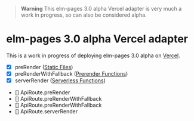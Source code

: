 > **Warning**
> This elm-pages 3.0 alpha Vercel adapter is very much a work in progress, so can also be considered alpha.

# elm-pages 3.0 alpha Vercel adapter

This is a work in progress of deploying elm-pages 3.0 alpha on [Vercel](https://vercel.com).

- [x] preRender ([Static Files](https://vercel.com/docs/build-output-api/v3#vercel-primitives/static-files))
- [x] preRenderWithFallback ([Prerender Functions](https://vercel.com/docs/build-output-api/v3#vercel-primitives/prerender-functions))
- [x] serverRender ([Serverless Functions](https://vercel.com/docs/build-output-api/v3#vercel-primitives/serverless-functions))
- [] ApiRoute.preRender
- [] ApiRoute.preRenderWithFallback
- [] ApiRoute.preRenderWithFallback
- [] ApiRoute.serverRender
